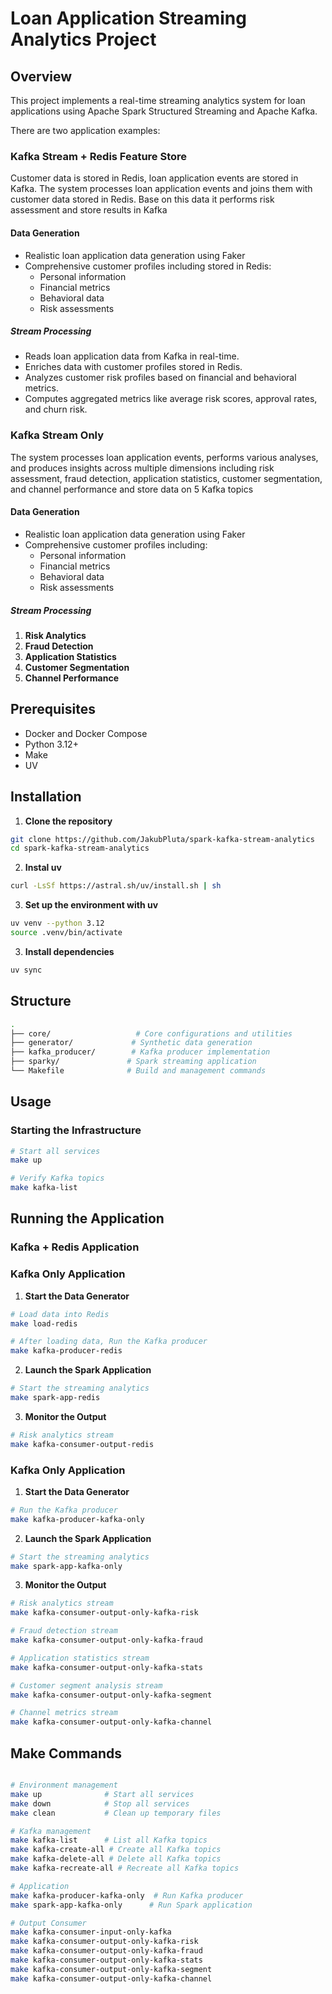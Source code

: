# Loan Application Streaming Analytics Project

## Overview
This project implements a real-time streaming analytics system for loan applications using Apache Spark Structured Streaming 
and Apache Kafka. 

There are two application examples:

### Kafka Stream + Redis Feature Store
Customer data is stored in Redis, loan application events are stored in Kafka. The system processes loan application events and joins them with customer data stored in Redis. Base on this data it performs risk assessment and store results in Kafka

#### Data Generation
- Realistic loan application data generation using Faker
- Comprehensive customer profiles including stored in Redis:
  - Personal information
  - Financial metrics
  - Behavioral data
  - Risk assessments

##### Stream Processing
- Reads loan application data from Kafka in real-time. 
- Enriches data with customer profiles stored in Redis. 
- Analyzes customer risk profiles based on financial and behavioral metrics. 
- Computes aggregated metrics like average risk scores, approval rates, and churn risk.

### Kafka Stream Only 
The system processes loan application events, performs various analyses, and produces insights across multiple 
dimensions including risk assessment, fraud detection, application statistics, customer segmentation, and channel performance and store data on 5 Kafka topics

#### Data Generation
- Realistic loan application data generation using Faker
- Comprehensive customer profiles including:
  - Personal information
  - Financial metrics
  - Behavioral data
  - Risk assessments


##### Stream Processing
1. **Risk Analytics**
2. **Fraud Detection**
3. **Application Statistics**
4. **Customer Segmentation**
5. **Channel Performance**



## Prerequisites
- Docker and Docker Compose
- Python 3.12+
- Make
- UV

## Installation

1. **Clone the repository**
```bash
git clone https://github.com/JakubPluta/spark-kafka-stream-analytics
cd spark-kafka-stream-analytics
```

2. **Instal uv**
```bash
curl -LsSf https://astral.sh/uv/install.sh | sh
```

3. **Set up the environment with uv**
```bash
uv venv --python 3.12             
source .venv/bin/activate
```

3. **Install dependencies**
```bash
uv sync
```

## Structure

```bash
.
├── core/                   # Core configurations and utilities
├── generator/             # Synthetic data generation
├── kafka_producer/        # Kafka producer implementation
├── sparky/               # Spark streaming application
└── Makefile              # Build and management commands
```

## Usage

### Starting the Infrastructure
```bash
# Start all services
make up

# Verify Kafka topics
make kafka-list
```

## Running the Application

### Kafka + Redis Application

### Kafka Only Application

1. **Start the Data Generator**
```bash
# Load data into Redis
make load-redis

# After loading data, Run the Kafka producer
make kafka-producer-redis
```

2. **Launch the Spark Application**
```bash
# Start the streaming analytics
make spark-app-redis
```

3. **Monitor the Output**
```bash
# Risk analytics stream
make kafka-consumer-output-redis
```


### Kafka Only Application

1. **Start the Data Generator**
```bash
# Run the Kafka producer
make kafka-producer-kafka-only
```

2. **Launch the Spark Application**
```bash
# Start the streaming analytics
make spark-app-kafka-only
```

3. **Monitor the Output**
```bash
# Risk analytics stream
make kafka-consumer-output-only-kafka-risk

# Fraud detection stream
make kafka-consumer-output-only-kafka-fraud

# Application statistics stream
make kafka-consumer-output-only-kafka-stats

# Customer segment analysis stream
make kafka-consumer-output-only-kafka-segment

# Channel metrics stream
make kafka-consumer-output-only-kafka-channel
```


## Make Commands

```bash

# Environment management
make up              # Start all services
make down            # Stop all services
make clean           # Clean up temporary files

# Kafka management
make kafka-list      # List all Kafka topics
make kafka-create-all # Create all Kafka topics
make kafka-delete-all # Delete all Kafka topics
make kafka-recreate-all # Recreate all Kafka topics

# Application
make kafka-producer-kafka-only  # Run Kafka producer
make spark-app-kafka-only      # Run Spark application

# Output Consumer
make kafka-consumer-input-only-kafka
make kafka-consumer-output-only-kafka-risk
make kafka-consumer-output-only-kafka-fraud
make kafka-consumer-output-only-kafka-stats
make kafka-consumer-output-only-kafka-segment
make kafka-consumer-output-only-kafka-channel
```

